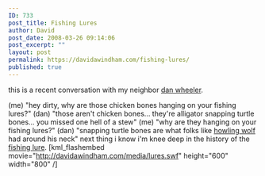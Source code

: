 ```yaml
---
ID: 733
post_title: Fishing Lures
author: David
post_date: 2008-03-26 09:14:06
post_excerpt: ""
layout: post
permalink: https://davidawindham.com/fishing-lures/
published: true
---
```

this is a recent conversation with my neighbor <a href="http://davidawindham.com/my-neighbors-55lb-catfish-caught-in-the-wambaw/">dan wheeler</a>.

(me) "hey dirty, why are those chicken bones hanging on your fishing lures?" (dan) "those aren't chicken bones... they're alligator snapping turtle bones... you missed one hell of a stew"  (me)  "why are they hanging on your fishing lures?" (dan) "snapping turtle bones are what folks like <a href="http://en.wikipedia.org/wiki/Howlin'_Wolf">howling wolf</a> had around his neck"
next thing i know i'm knee deep in the history of the <a href="http://en.wikipedia.org/wiki/Fishing_lure">fishing lure</a>.
[kml_flashembed movie="http://davidawindham.com/media/lures.swf" height="600" width="800" /]
<object height="600" width="800">
<param name="movie" value="http://www.youtube.com/v/4Ou-6A3MKow&amp;hl=en"></param>
<param name="wmode" value="transparent"></param><embed src="http://www.youtube.com/v/4Ou-6A3MKow&amp;hl=en" type="application/x-shockwave-flash" wmode="transparent" height="600" width="800"></embed></object>
